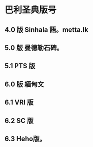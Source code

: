 ﻿# 巴利圣典版号

## 4.0 版 Sinhala 語。metta.lk
## 5.0 版 曼德勒石碑。
## 5.1 PTS 版
##  6.0 版 緬甸文
##  6.1 VRI 版
##  6.2 SC 版
## 6.3 Heho版。
   
